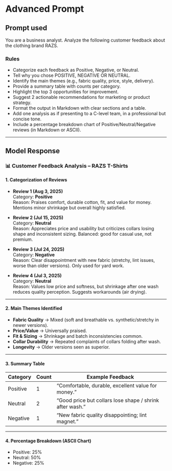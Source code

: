# Advanced Prompt

## Prompt used
You are a business analyst. Analyze the following customer feedback about the clothing brand RAZS.

### Rules
- Categorize each feedback as Positive, Negative, or Neutral.  
- Tell why you chose POSITIVE, NEGATIVE OR NEUTRAL.  
- Identify the main themes (e.g., fabric quality, price, style, delivery).  
- Provide a summary table with counts per category.  
- Highlight the top 3 opportunities for improvement.  
- Suggest 2 actionable recommendations for marketing or product strategy.  
- Format the output in Markdown with clear sections and a table.  
- Add one analysis as if presenting to a C-level team, in a professional but concise tone.  
- Include a percentage breakdown chart of Positive/Neutral/Negative reviews (in Markdown or ASCII).  

---

## Model Response

### 📊 Customer Feedback Analysis – RAZS T-Shirts

#### 1. Categorization of Reviews
- **Review 1 (Aug 3, 2025)**  
  Category: **Positive**  
  Reason: Praises comfort, durable cotton, fit, and value for money. Mentions minor shrinkage but overall highly satisfied.  

- **Review 2 (Jul 15, 2025)**  
  Category: **Neutral**  
  Reason: Appreciates price and usability but criticizes collars losing shape and inconsistent sizing. Balanced: good for casual use, not premium.  

- **Review 3 (Jul 24, 2025)**  
  Category: **Negative**  
  Reason: Clear disappointment with new fabric (stretchy, lint issues, worse than older versions). Only used for yard work.  

- **Review 4 (Jul 3, 2025)**  
  Category: **Neutral**  
  Reason: Values low price and softness, but shrinkage after one wash reduces quality perception. Suggests workarounds (air drying).  

---

#### 2. Main Themes Identified
- **Fabric Quality** → Mixed (soft and breathable vs. synthetic/stretchy in newer versions).  
- **Price/Value** → Universally praised.  
- **Fit & Sizing** → Shrinkage and batch inconsistencies common.  
- **Collar Durability** → Repeated complaints of collars folding after wash.  
- **Longevity** → Older versions seen as superior.  

---

#### 3. Summary Table

| Category | Count | Example Feedback |
|----------|-------|------------------|
| Positive | 1     | “Comfortable, durable, excellent value for money.” |
| Neutral  | 2     | “Good price but collars lose shape / shrink after wash.” |
| Negative | 1     | “New fabric quality disappointing; lint magnet.” |

---

#### 4. Percentage Breakdown (ASCII Chart)

- Positive: 25%  
- Neutral: 50%  
- Negative: 25%  


